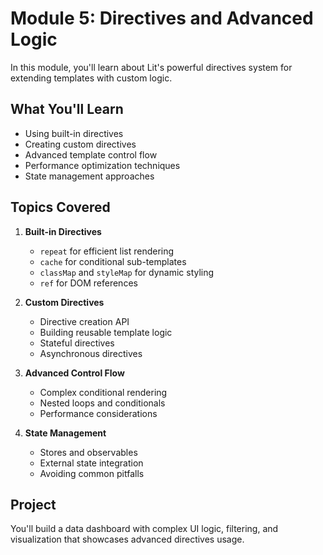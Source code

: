# Module 5: Directives and Advanced Logic

In this module, you'll learn about Lit's powerful directives system for extending templates with custom logic.

## What You'll Learn

- Using built-in directives
- Creating custom directives
- Advanced template control flow
- Performance optimization techniques
- State management approaches

## Topics Covered

1. **Built-in Directives**
   - `repeat` for efficient list rendering
   - `cache` for conditional sub-templates
   - `classMap` and `styleMap` for dynamic styling
   - `ref` for DOM references

2. **Custom Directives**
   - Directive creation API
   - Building reusable template logic
   - Stateful directives
   - Asynchronous directives

3. **Advanced Control Flow**
   - Complex conditional rendering
   - Nested loops and conditionals
   - Performance considerations

4. **State Management**
   - Stores and observables
   - External state integration
   - Avoiding common pitfalls

## Project

You'll build a data dashboard with complex UI logic, filtering, and visualization that showcases advanced directives usage.
